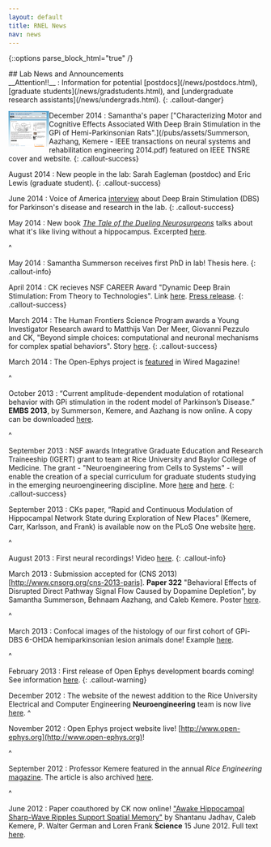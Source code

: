 ```yaml
---
layout: default
title: RNEL News
nav: news
---
```


{::options parse_block_html="true" /}

<div class="container">
## Lab News and Announcements

<div style="border:black">
__Attention!!__
:  Information for potential [postdocs](/news/postdocs.html), [graduate students](/news/gradstudents.html), and [undergraduate research assistants](/news/undergrads.html).
{: .callout-danger}

December 2014 
:  <img src="/gallery/TNSRE_Feature.png" style="width: 80px; float:left;"/> Samantha's paper ["Characterizing Motor and Cognitive Effects Associated With Deep Brain Stimulation in the GPi of Hemi-Parkinsonian Rats".](/pubs/assets/Summerson, Aazhang, Kemere - IEEE transactions on neural systems and rehabilitation engineering 2014.pdf) featured on IEEE TNSRE cover and website.
{: .callout-success}

August 2014 
:  New people in the lab: Sarah Eagleman (postdoc) and Eric Lewis (graduate student).
{: .callout-success}

June 2014 
:  Voice of America
[interview](http://m.voanews.com/a/study-electric-brain-stimulation-alleviates-some-disorders/1934057.html)
about Deep Brain Stimulation (DBS) for Parkinson's disease and
research in the lab.
{: .callout-success}

May 2014
:  New book [_The Tale of the Dueling
   Neurosurgeons_](http://www.amazon.com/The-Tale-Dueling-Neurosurgeons-Revealed/dp/0316182346) talks about what it's like living without a
   hippocampus. Excerpted
   [here](http://www.wired.com/2014/05/heres-what-happens-when-a-neurosurgeon-slurps-out-your-hippocampus/).

^

May 2014
:  Samantha Summerson receives first PhD in lab! Thesis here.
{: .callout-info}

April 2014 
:  CK recieves NSF CAREER Award "Dynamic Deep Brain Stimulation: From Theory to Technologies".
   Link [here](http://www.nsf.gov/awardsearch/showAward?AWD_ID=1351692). 
   [Press release](http://news.rice.edu/2014/05/27/rice-researcher-rebooting-deep-brain-stimulation/).
{: .callout-success}

March 2014 
:   The Human Frontiers Science Program awards a Young Investigator Research award to Matthijs
    Van Der Meer, Giovanni Pezzulo and CK, "Beyond simple choices: computational and neuronal
    mechanisms for complex spatial behaviors". Story
    [here](http://www.ece.rice.edu/Content.aspx?id=2147483814&blogid=144).
{: .callout-success}

March 2014
:   The Open-Ephys project is [featured](http://www.wired.com/2014/03/open-ephys/) in Wired Magazine!

^

October 2013
:   “Current amplitude-dependent modulation of rotational behavior with GPi stimulation in the
    rodent model of Parkinson’s Disease.” __EMBS 2013__, by Summerson, Kemere, and Aazhang is
    now online. A copy can be downloaded
    [here](/pubs/assets/Summerson-Kemere-Aazhang-Engineering-in-Medicine-and-Biology-Society-EMBC-2013-35th-Annual-International-Conference-of-the-IEEE-.pdf).

^

September 2013
:   NSF awards Integrative Graduate Education and Research Traineeship (IGERT) grant to team at
    Rice University and Baylor College of Medicine. The grant - "Neuroengineering from Cells to
    Systems" - will enable the creation of a special curriculum for graduate students studying
    in the emerging neuroengineering discipline. More
    [here](http://news.rice.edu/2013/09/05/rice-university-wins-neuroengineering-grant/) and
    [here](http://).
{: .callout-success}

September 2013
:   CKs paper, “Rapid and Continuous Modulation of Hippocampal Network State during Exploration of New
    Places” (Kemere, Carr, Karlsson, and Frank) is available now on the PLoS One website
    [here](http://www.plosone.org/article/info%3Adoi%2F10.1371%2Fjournal.pone.0073114).

^

August 2013
:   First neural recordings! Video [here](http://youtu.be/9mavCcClZwI).
{: .callout-info}

March 2013
:   Submission accepted for (CNS 2013)[http://www.cnsorg.org/cns-2013-paris]. __Paper 322__
    "Behavioral Effects of Disrupted Direct Pathway Signal Flow Caused by Dopamine Depletion",
    by Samantha Summerson, Behnaam Aazhang, and Caleb Kemere. Poster [here]().

^

March 2013
:   Confocal images of the histology of our first cohort of GPi-DBS 6-OHDA hemiparkinsonian
    lesion animals done! Example [here]().

^

February 2013
:   First release of Open Ephys development boards coming! See information
    [here](http://open-ephys.org).
{: .callout-warning}

December 2012
:   The website of the newest addition to the Rice University Electrical and Computer
    Engineering __Neuroengineering__ team is now live [here](http://www.robinsonlab.com).
^

November 2012
:   Open Ephys project website live! [http://www.open-ephys.org](http://www.open-ephys.org)!

^

September 2012
:   Professor Kemere featured in the annual _Rice Engineering_
    [magazine](http://www.scribd.com/doc/115817339/Rice-Engineering-2012). The article is also
    archived [here](/news/content/2012pgs16-17.pdf).

^


June 2012
:   Paper coauthored by CK now online! ["Awake Hippocampal Sharp-Wave Ripples Support Spatial
    Memory"](http://www.sciencemag.org/content/336/6087/1454.abstract) by Shantanu Jadhav,
    Caleb Kemere, P. Walter German and Loren Frank __Science__ 15 June 2012.  Full text [here]().
    
    
</div>
</div>
